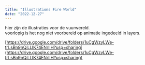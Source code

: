```yaml
---
title: "Illustrations Fire World"
date: "2022-12-27"
---
```


hier zijn de illustraties voor de vuurwereld.  
voorlopig is het nog niet voorbereid op animatie ingedeeld in layers.

[https://drive.google.com/drive/folders/1uCgWzyLWe-trLsBn9nQiLLIK74ENrlIH?usp=sharing](https://drive.google.com/drive/folders/1uCgWzyLWe-trLsBn9nQiLLIK74ENrlIH?usp=sharing)
